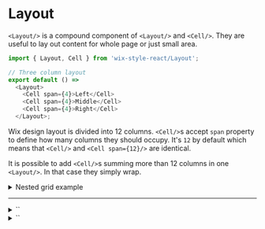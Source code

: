 # Layout

`<Layout/>` is a compound component of `<Layout/>` and `<Cell/>`.
They are useful to lay out content for whole page or just small area.

```js
import { Layout, Cell } from 'wix-style-react/Layout';

// Three column layout
export default () =>
  <Layout>
    <Cell span={4}>Left</Cell>
    <Cell span={4}>Middle</Cell>
    <Cell span={4}>Right</Cell>
  </Layout>;
```

Wix design layout is divided into 12 columns. `<Cell/>`s accept `span`
property to define how many columns they should occupy. It's `12` by
default which means that `<Cell/>` and `<Cell span={12}/>` are identical.

It is possible to add `<Cell/>`s summing more than 12 columns in one
`<Layout/>`. In that case they simply wrap.

<details>
  <summary>Nested grid example</summary>

  ```js
  import { Layout, Cell } from 'wix-style-react/Layout';

  // Three column layout
  export default () =>
    <Layout>
      <Cell span={4}>Left</Cell>
      <Cell span={4}>
        <Layout>
          <Cell span={6}>left of middle</Cell>
          <Cell span={6}>right of middle</Cell>
        </Layout>
      </Cell>
      <Cell span={4}>Right</Cell>
    </Layout>;
  ```
</details>

---

<details>
  <summary>`<Layout/>`</summary>

  | propName | propType | defaultValue | isRequired | description                                                                        |
  | ---      | ---      | ---          | ---        | ---                                                                                |
  | children | `node`   |              | -          | should only be one or more `<Cell/>` components                                    |
  | gap      | `string` | `'30px'`     | -          | regular [css `gap` property](https://developer.mozilla.org/en-US/docs/Web/CSS/gap) |
</details>

<details>
  <summary>`<Cell/>`</summary>

  | propName | propType | defaultValue | isRequired | description                                                                        |
  | ---      | ---      | ---          | ---        | ---                                                                                |
  | children | `node`   |              | -          | any node to be rendered inside                                                     |
  | span     | `number` | 12           | -          | how many columns should this cell occupy. Can be any number from 1 to 12 inclusive |
  | vertical | `bool`   |              | -          | whether to align children vertically to the middle                                 |
</details>
